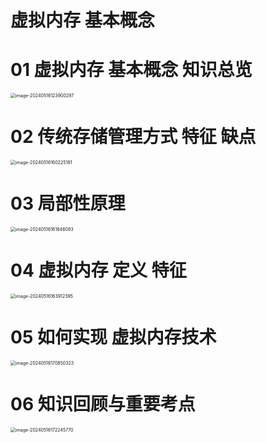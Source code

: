 # 虚拟内存 基本概念



# 01 虚拟内存 基本概念 知识总览

<img src="https://cvp.oss-cn-shanghai.aliyuncs.com/picgo/202405161239447.png" alt="image-20240516123900297" style="zoom:50%;" />



# 02 传统存储管理方式 特征 缺点

<img src="https://cvp.oss-cn-shanghai.aliyuncs.com/picgo/202405161602357.png" alt="image-20240516160225181" style="zoom:50%;" />



# 03 局部性原理

<img src="https://cvp.oss-cn-shanghai.aliyuncs.com/picgo/202405161618200.png" alt="image-20240516161846083" style="zoom: 50%;" />



# 04 虚拟内存 定义 特征

<img src="https://cvp.oss-cn-shanghai.aliyuncs.com/picgo/202405161639522.png" alt="image-20240516163912395" style="zoom:50%;" />



# 05 如何实现 虚拟内存技术

<img src="https://cvp.oss-cn-shanghai.aliyuncs.com/picgo/202405161708478.png" alt="image-20240516170850323" style="zoom:50%;" />



# 06 知识回顾与重要考点

<img src="https://cvp.oss-cn-shanghai.aliyuncs.com/picgo/202405161722927.png" alt="image-20240516172245770" style="zoom:50%;" />